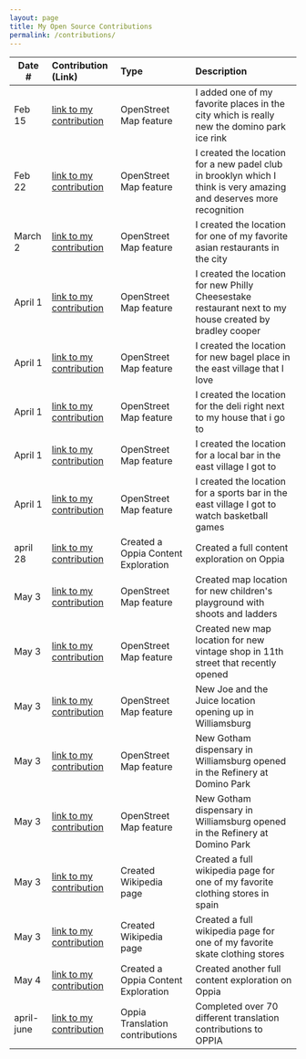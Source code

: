 ```yaml
---
layout: page
title: My Open Source Contributions
permalink: /contributions/
---
```


<!--
Type of the contribution should be "Wikipedia edit", "OpenStreet Map feature", "Documentation", "Course website", "Blog",
"Browser Add-on", etc.

The description should include a brief summary of what you did.

The link should bring us to a public page that shows your contribution. 

Replace the first row with your own contribution. 

-->





| Date #       | Contribution (Link)  | Type  | Description |
|---|:---|:---|:---|
| Feb 15   | [link to my contribution](https://www.openstreetmap.org/changeset/163144605#map=19/40.713746/-73.967774)   | OpenStreet Map feature    |   I added one of my favorite places in the city which is really new the domino park ice rink    |
| Feb 22   | [link to my contribution](https://www.openstreetmap.org/changeset/163144723#map=19/40.714098/-73.966771)    |  OpenStreet Map feature   |   I created the location for a new padel club in brooklyn which I think is very amazing and deserves more recognition   |
| March 2    |  [link to my contribution](https://www.openstreetmap.org/node/12632002031)   | OpenStreet Map feature    |   I created the location for one of my favorite asian restaurants in the city   |
| April 1    |  [link to my contribution](https://www.openstreetmap.org/changeset/164398284)   | OpenStreet Map feature    |   I created the location for new Philly Cheesestake restaurant next to my house created by bradley cooper   |
| April 1    |  [link to my contribution](https://www.openstreetmap.org/changeset/164398348#map=19/40.728872/-73.984961)   | OpenStreet Map feature    |   I created the location for new bagel place in the east village that I love   |
| April 1    |  [link to my contribution](https://www.openstreetmap.org/changeset/164398472#map=19/40.727484/-73.979187)   | OpenStreet Map feature    |   I created the location for the deli right next to my house that i go to   |
| April 1    |  [link to my contribution](https://www.openstreetmap.org/changeset/164398535#map=19/40.726967/-73.984053)   | OpenStreet Map feature    |   I created the location for a local bar in the east village I got to |
| April 1    |  [link to my contribution](https://www.openstreetmap.org/changeset/164398589)   | OpenStreet Map feature    |   I created the location for a sports bar in the east village I got to watch basketball games |
| april 28|  [link to my contribution](https://www.oppia.org/explore/OSZOKRM3cbv3)   | Created a Oppia Content Exploration   |  Created a full content exploration on Oppia |
| May 3|  [link to my contribution](https://www.openstreetmap.org/changeset/165779378)   | OpenStreet Map feature    |   Created map location for new children's playground with shoots and ladders |
| May 3|  [link to my contribution](https://www.openstreetmap.org/changeset/165779606#map=19/40.727987/-73.980887)   | OpenStreet Map feature    |  Created new map location for new vintage shop in 11th street that recently opened |
| May 3|  [link to my contribution](https://www.openstreetmap.org/changeset/165779732)   | OpenStreet Map feature    |   New Joe and the Juice location opening up in Williamsburg |
| May 3|  [link to my contribution](https://www.openstreetmap.org/changeset/165779965)   | OpenStreet Map feature    |   New Gotham dispensary in Williamsburg opened in the Refinery at Domino Park |
| May 3|  [link to my contribution](https://www.openstreetmap.org/changeset/165779965)   | OpenStreet Map feature    |   New Gotham dispensary in Williamsburg opened in the Refinery at Domino Park |
| May 3|  [link to my contribution](https://en.wikipedia.org/wiki/Draft:Blaw_Clothing_Shop)   | Created Wikipedia page   |   Created a full wikipedia page for one of my favorite clothing stores in spain |
| May 3|  [link to my contribution](https://en.wikipedia.org/wiki/Draft:FTC_Skateboarding)   | Created Wikipedia page   |   Created a full wikipedia page for one of my favorite skate clothing stores|
| May 4|  [link to my contribution](https://www.oppia.org/explore/fI4t1EGJfte3)   | Created a Oppia Content Exploration   |  Created another full content exploration on Oppia |
| april-june|  [link to my contribution](https://docs.google.com/document/d/1WPzeLKC8DKEPluoaY5yehLcjVmm3tfxzXPN0SHPTR4A/edit?usp=sharing)   | Oppia Translation contributions   |   Completed over 70 different translation contributions to OPPIA |
